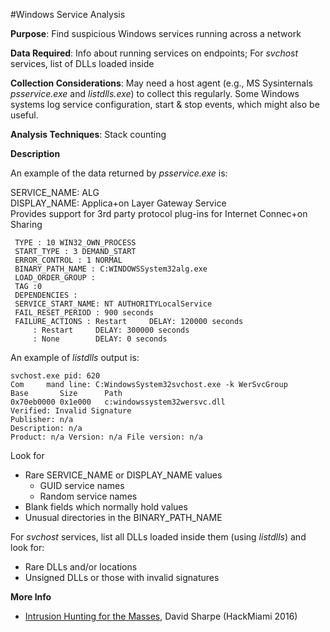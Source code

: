 #Windows Service Analysis

**Purpose**: Find suspicious Windows services running across a network

**Data Required**: Info about running services on endpoints; For _svchost_ services, list of DLLs loaded inside

**Collection Considerations**: May need a host agent (e.g., MS Sysinternals _psservice.exe_ and _listdlls.exe_) to collect this regularly.  Some Windows systems log service configuration, start & stop events, which might also be useful.

**Analysis Techniques**: Stack counting

**Description**

An example of the data returned by _psservice.exe_ is:

SERVICE_NAME: ALG  
DISPLAY_NAME: Applica+on Layer Gateway Service  
Provides support for 3rd party protocol plug-ins for Internet Connec+on Sharing

     TYPE : 10 WIN32_OWN_PROCESS
     START_TYPE : 3 DEMAND_START
     ERROR_CONTROL : 1 NORMAL
     BINARY_PATH_NAME : C:WINDOWSSystem32alg.exe
     LOAD_ORDER_GROUP :
     TAG :0
     DEPENDENCIES :
     SERVICE_START_NAME: NT AUTHORITYLocalService
     FAIL_RESET_PERIOD : 900 seconds
     FAILURE_ACTIONS : Restart     DELAY: 120000 seconds
         : Restart     DELAY: 300000 seconds
         : None        DELAY: 0 seconds

An example of _listdlls_ output is:

	svchost.exe pid: 620
	Com		mand line: C:WindowsSystem32svchost.exe -k WerSvcGroup
	Base       Size      Path
	0x70eb0000 0x1e000   c:windowssystem32wersvc.dll
	Verified: Invalid Signature
	Publisher: n/a  
	Description: n/a  
	Product: n/a Version: n/a File version: n/a

Look for 

* Rare SERVICE_NAME or DISPLAY_NAME values
    * GUID service names
    * Random service names
* Blank fields which normally hold values
* Unusual directories in the BINARY_PATH_NAME 

For _svchost_ services, list all DLLs loaded inside them (using _listdlls_) and look for:

* Rare DLLs and/or locations
* Unsigned DLLs or those with invalid signatures

**More Info**

* [Intrusion Hunting for the Masses](https://www.youtube.com/watch?v=YLgycMCPo4c), David Sharpe (HackMiami 2016)



